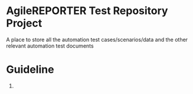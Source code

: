 **AgileREPORTER Test Repository Project**
===
A place to store all the automation test cases/scenarios/data and the other relevant automation test documents

**Guideline**
===
1.	